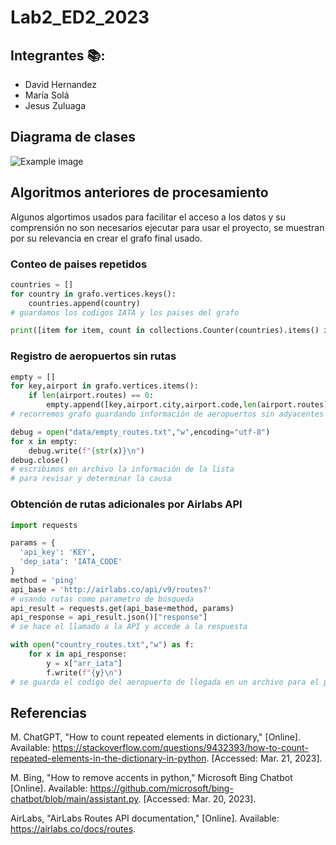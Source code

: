 # Lab2_ED2_2023
## Integrantes :books::
+ David Hernandez
+ María Solá
+ Jesus Zuluaga

## Diagrama de clases
![Example image](data/puml.png)

## Algoritmos anteriores de procesamiento
Algunos algortimos usados para facilitar el acceso a los datos y su comprensión no son necesarios ejecutar para usar el proyecto, se muestran por su relevancia en crear el grafo final usado.
### **Conteo de paises repetidos**
```python
countries = []
for country in grafo.vertices.keys():
    countries.append(country)
# guardamos los codigos IATA y los paises del grafo

print([item for item, count in collections.Counter(countries).items() if count > 1])
```
### **Registro de aeropuertos sin rutas**
```python
empty = []
for key,airport in grafo.vertices.items():
    if len(airport.routes) == 0:
        empty.append([key,airport.city,airport.code,len(airport.routes)])
# recorremos grafo guardando información de aeropuertos sin adyacentes

debug = open("data/empty_routes.txt","w",encoding="utf-8")
for x in empty:
    debug.write(f"{str(x)}\n")
debug.close()
# escribimos en archivo la información de la lista 
# para revisar y determinar la causa
```

### **Obtención de rutas adicionales por Airlabs API**
```python
import requests

params = {
  'api_key': 'KEY',
  'dep_iata': 'IATA_CODE'
}
method = 'ping'
api_base = 'http://airlabs.co/api/v9/routes?'
# usando rutas como parametro de búsqueda
api_result = requests.get(api_base+method, params)
api_response = api_result.json()["response"]
# se hace el llamado a la API y accede a la respuesta

with open("country_routes.txt","w") as f:
    for x in api_response:
        y = x["arr_iata"]
        f.write(f"{y}\n")
# se guarda el codigo del aeropuerto de llegada en un archivo para el país
```

## **Referencias**
M. ChatGPT, "How to count repeated elements in dictionary," [Online]. Available: https://stackoverflow.com/questions/9432393/how-to-count-repeated-elements-in-the-dictionary-in-python. [Accessed: Mar. 21, 2023].

M. Bing, "How to remove accents in python," Microsoft Bing Chatbot [Online]. Available: https://github.com/microsoft/bing-chatbot/blob/main/assistant.py. [Accessed: Mar. 20, 2023].

AirLabs, "AirLabs Routes API documentation," [Online]. Available: https://airlabs.co/docs/routes.